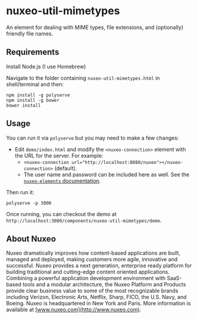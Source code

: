 # nuxeo-util-mimetypes

An element for dealing with MIME types, file extensions, and (optionally) friendly file names.

## Requirements

Install Node.js (I use Homebrew)

Navigate to the folder containing `nuxeo-util-mimetypes.html` in shell/terminal and then:

    npm install -g polyserve
    npm install -g bower
    bower install

## Usage

You can run it via `polyserve` but you may need to make a few changes:

* Edit `demo/index.html` and modify the `<nuxeo-connection>` element with the URL for the server. For example:
  * `<nuxeo-connection url="http://localhost:8080/nuxeo"></nuxeo-connection>` (default).
  * The user name and password can be included here as well. See the [`nuxeo-elements` documentation](https://doc.nuxeo.com/x/XJCRAQ).

Then run it:

    polyserve -p 3000

Once running, you can checkout the demo at `http://localhost:3000/components/nuxeo-util-mimetypes/demo`.

## About Nuxeo

Nuxeo dramatically improves how content-based applications are built, managed and deployed, making customers more agile, innovative and successful. Nuxeo provides a next generation, enterprise ready platform for building traditional and cutting-edge content oriented applications. Combining a powerful application development environment with SaaS-based tools and a modular architecture, the Nuxeo Platform and Products provide clear business value to some of the most recognizable brands including Verizon, Electronic Arts, Netflix, Sharp, FICO, the U.S. Navy, and Boeing. Nuxeo is headquartered in New York and Paris. More information is available at [www.nuxeo.com](http://www.nuxeo.com).